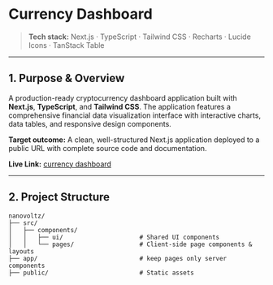 # Currency Dashboard

> **Tech stack:** Next.js · TypeScript · Tailwind CSS · Recharts · Lucide Icons · TanStack Table

---

## 1. Purpose & Overview

A production-ready cryptocurrency dashboard application built with **Next.js**, **TypeScript**, and **Tailwind CSS**. The application features a comprehensive financial data visualization interface with interactive charts, data tables, and responsive design components.

**Target outcome:** A clean, well-structured Next.js application deployed to a public URL with complete source code and documentation.

**Live Link:** [currency dashboard](https://nano-currency-dashboard.vercel.app/)

---

## 2. Project Structure

```
nanovoltz/
├── src/
│   ├── components/
│   │   ├── ui/                     # Shared UI components
│   │   └── pages/                  # Client-side page components & layouts
├── app/                            # keep pages only server components 
├── public/                         # Static assets
```
